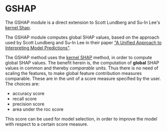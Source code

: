 # GSHAP

The GSHAP module is a direct extension to Scott Lundberg and Su-In Lee's [kernel Shap](https://github.com/slundberg/shap/blob/master/shap/explainers/_kernel.py).

The GSHAP module computes global SHAP values, based on the approach used by Scott Lundberg and Su-In Lee in their paper ["A Unified Approach to Interpreting Model Predictions"](https://arxiv.org/abs/1705.07874).

The GSHAP method uses the [kernel SHAP](https://github.com/slundberg/shap/blob/master/shap/explainers/_kernel.py) method, in order to compute global SHAP values. The benefit herein is, the computation of **global** SHAP values in common and thereby *comparable* units. Thus there is no need of scaling the features, to make global feature contribution measures comparable. These are in the unit of a score measure specified by the user. The choices are:

- accuracy score
- recall score
- precision score
- area under the roc score

This score can be used for model selection, in order to improve the model with respect to a certain score measure.
